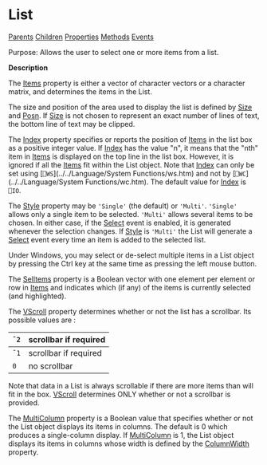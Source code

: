 




<h1 class="heading"><span class="name">List</span></h1>

[Parents](../ParentLists/List.htm) [Children](../ChildLists/List.htm) [Properties](../PropLists/List.htm) [Methods](../MethodLists/List.htm) [Events](../EventLists/List.htm)


Purpose: Allows the user to select one or more items from a list.


**Description**


The [Items](./items.md) property is either a vector of character vectors or a character matrix, and determines the items in the List.



The size and position of the area used to display the list is defined by [Size](./size.md) and [Posn](./posn.md). If [Size](./size.md) is not chosen to represent an exact number of lines of text, the bottom line of text may be clipped.


The [Index](./index.md) property specifies or reports the position of [Items](./items.md) in the list box as a positive integer value. If [Index](./index.md) has the value "n", it means that the "nth" item in [Items](./items.md) is displayed on the top line in the list box. However, it is ignored if all the [Items](./items.md) fit within the List object. Note that [Index](./index.md) can only be set using [`⎕WS`](../../Language/System Functions/ws.htm) and not by [`⎕WC`](../../Language/System Functions/wc.htm). The default value for [Index](./index.md) is `⎕IO`.


The [Style](./style.md) property may be `'Single'` (the default) or `'Multi'`. `'Single'` allows only a single item to be selected. `'Multi'` allows several items to be chosen. In either case, if the [Select](./select.md) event is enabled, it is generated whenever the selection changes. If [Style](./style.md) is `'Multi'` the List will generate a [Select](./select.md) event every time an item is added to the selected list.


Under Windows, you may select or de-select multiple items in a List object by pressing the Ctrl key at the same time as pressing the left mouse button.


The [SelItems](./selitems.md) property is a Boolean vector with one element per element or row in [Items](./items.md) and indicates which (if any) of the items is currently selected (and highlighted).


The [VScroll](./vscroll.md) property determines whether or not the list has a scrollbar. Its possible values are :


| `¯2` | scrollbar if required |
| --- | ---  |
| `¯1` | scrollbar if required |
| `0` | no scrollbar |


Note that data in a List is always scrollable if there are more items than will fit in the box. [VScroll](./vscroll.md) determines ONLY whether or not a scrollbar is provided.


The [MultiColumn](./multicolumn.md) property is a Boolean value that specifies whether or not the List object displays its items in columns. The default is 0 which produces a single-column display. If [MultiColumn](./multicolumn.md) is 1, the List object displays its items in columns whose width is defined by the [ColumnWidth](./columnwidth.md) property.


